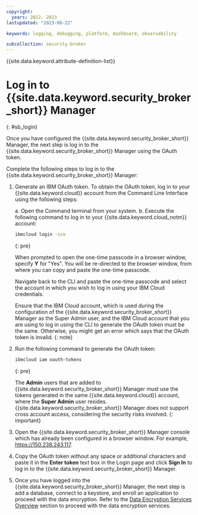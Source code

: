 ```yaml
---
copyright:
  years: 2022, 2023
lastupdated: "2023-08-22"

keywords: logging, debugging, platform, dashboard, observability

subcollection: security-broker
---
```


{{site.data.keyword.attribute-definition-list}}

# Log in to {{site.data.keyword.security_broker_short}} Manager
{: #sb_login}

Once you have configured the {{site.data.keyword.security_broker_short}} Manager, the next step
is log in to the {{site.data.keyword.security_broker_short}} Manager using the OAuth token.

Complete the following steps to log in to the {{site.data.keyword.security_broker_short}} Manager:

1. Generate an IBM OAuth token. To obtain the OAuth token, log in to your {{site.data.keyword.cloud}} account from the Command Line Interface using the following steps:

   a. Open the Command terminal from your system.
   b. Execute the following command to log in to your {{site.data.keyword.cloud_notm}} account:
   ```sh
   ibmcloud login -sso
   ```
   {: pre}

   When prompted to open the one-time passcode in a browser window, specify **Y** for "Yes". You will be re-directed to the browser window, from where you can copy and paste the one-time passcode. 

   Navigate back to the CLI and paste the one-time passcode and select the account in which you wish to log in using your IBM Cloud credentials. 
   
   Ensure that the IBM Cloud account, which is used during the configuration of the {{site.data.keyword.security_broker_short}} Manager as the Super Admin user, and the IBM Cloud account that you are using to log in using the CLI to generate the OAuth token must be the same. Otherwise, you might get an error which says that the OAuth token is invalid.
   {: note}
    
2. Run the following command to generate the OAuth token:
   ```sh
   ibmcloud iam oauth-tokens
   ```
   {: pre}
   
   The **Admin** users that are added to {{site.data.keyword.security_broker_short}} Manager must use the tokens generated in the same {{site.data.keyword.cloud}} account, where the **Super Admin** user resides. {{site.data.keyword.security_broker_short}} Manager does not support cross account access, considering the security risks involved. 
   {: important}

3. Open the {{site.data.keyword.security_broker_short}} Manager console which has already been configured in a browser window. For example, https://150.238.243.117.

4. Copy the OAuth token without any space or additional characters and paste it in the **Enter token** text box in the Login page and click **Sign In** to log in to the {{site.data.keyword.security_broker_short}} Manager.
    
5. Once you have logged into the {{site.data.keyword.security_broker_short}} Manager, the next step is add a database, connect to a keystore, and enroll an application to proceed with the data encryption. Refer to the [Data Encryption Services Overview](/docs/security-broker?topic=security-broker-sb_encrypt_progress) section to proceed with the data encryption services.

